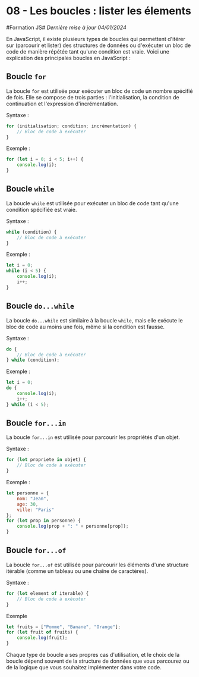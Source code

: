 # 08 - Les boucles : lister les élements

#Formation JS#
*Dernière mise à jour 04/01/2024*

En JavaScript, il existe plusieurs types de boucles qui permettent d'itérer sur (parcourir et lister) des structures de données ou d'exécuter un bloc de code de manière répétée tant qu'une condition est vraie. Voici une explication des principales boucles en JavaScript :

## Boucle `for`

La boucle `for` est utilisée pour exécuter un bloc de code un nombre spécifié de fois. Elle se compose de trois parties : l'initialisation, la condition de continuation et l'expression d'incrémentation.

Syntaxe :

```js
for (initialisation; condition; incrémentation) {
    // Bloc de code à exécuter
}
```

Exemple :

```js
for (let i = 0; i < 5; i++) {
    console.log(i);
}
```

## Boucle `while`

La boucle `while` est utilisée pour exécuter un bloc de code tant qu'une condition spécifiée est vraie.

Syntaxe :

```js
while (condition) {
    // Bloc de code à exécuter
}
```

Exemple :

```js
let i = 0;
while (i < 5) {
    console.log(i);
    i++;
}
```

## Boucle `do...while`

La boucle `do...while` est similaire à la boucle `while`, mais elle exécute le bloc de code au moins une fois, même si la condition est fausse.

Syntaxe :

```js
do {
    // Bloc de code à exécuter
} while (condition);
```

Exemple :

```js
let i = 0;
do {
    console.log(i);
    i++;
} while (i < 5);
```

## Boucle `for...in`

La boucle `for...in` est utilisée pour parcourir les propriétés d'un objet.

Syntaxe :

```js
for (let propriete in objet) {
    // Bloc de code à exécuter
}
```

Exemple :

```js
let personne = {
    nom: "Jean",
    age: 30,
    ville: "Paris"
};
for (let prop in personne) {
    console.log(prop + ": " + personne[prop]);
}
```

## Boucle `for...of`

La boucle `for...of` est utilisée pour parcourir les éléments d'une structure itérable (comme un tableau ou une chaîne de caractères).

Syntaxe :

```js
for (let element of iterable) {
    // Bloc de code à exécuter
}
```

Exemple

```js
let fruits = ["Pomme", "Banane", "Orange"];
for (let fruit of fruits) {
    console.log(fruit);
}
```

Chaque type de boucle a ses propres cas d'utilisation, et le choix de la boucle dépend souvent de la structure de données que vous parcourez ou de la logique que vous souhaitez implémenter dans votre code.
